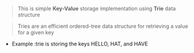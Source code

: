 ﻿>This is simple **Key-Value** storage implementation using **Trie** data structure

>Tries are an efficient ordered-tree data structure for retrieving a value for a given key
- Example :trie is storing the keys HELLO, HAT, and HAVE
